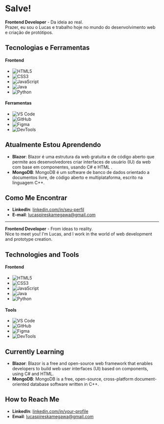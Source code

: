 # Salve!

**Frontend Developer** - Da ideia ao real.  
Prazer, eu sou o Lucas e trabalho hoje no mundo do desenvolvimento web e criação de protótipos.


## **Tecnologias e Ferramentas**
#### Frontend
- ![HTML5](https://img.shields.io/badge/HTML5-292a2b?style=flat&logo=html5&logoColor=white) 
- ![CSS3](https://img.shields.io/badge/CSS3-292a2b?style=flat&logo=css3&logoColor=white) 
- ![JavaScript](https://img.shields.io/badge/JavaScript-292a2b?style=flat&logo=javascript&logoColor=white)
- ![Java](https://img.shields.io/badge/Java-292a2b?style=flat&logo=openjdk&logoColor=white)
- ![Python](https://img.shields.io/badge/Python-292a2b?style=flat&logo=python&logoColor=white)

#### Ferramentas
- ![VS Code](https://img.shields.io/badge/VS_Code-292a2b?style=flat&logo=visual-studio-code&logoColor=white) 
- ![GitHub](https://img.shields.io/badge/GitHub-292a2b?style=flat&logo=github&logoColor=white) 
- ![Figma](https://img.shields.io/badge/Figma-292a2b?style=flat&logo=figma&logoColor=white) 
- ![DevTools](https://img.shields.io/badge/DevTools-292a2b?style=flat&logo=googlechrome&logoColor=white)

## **Atualmente Estou Aprendendo**

- **Blazor**: Blazor é uma estrutura da web gratuita e de código aberto que permite aos desenvolvedores criar interfaces de usuário (IU) da web com base em componentes, usando C# e HTML .
- **MongoDB**: MongoDB é um software de banco de dados orientado a documentos livre, de código aberto e multiplataforma, escrito na linguagem C++.

## **Como Me Encontrar**

- **LinkedIn**: [linkedin.com/in/seu-perfil](https://linkedin.com/in/seu-perfil) 
- **E-mail**: lucaspireskamegawa@gmail.com

---


**Frontend Developer** - From ideas to reality.  
Nice to meet you! I'm Lucas, and I work in the world of web development and prototype creation.

## **Technologies and Tools**
#### Frontend
- ![HTML5](https://img.shields.io/badge/HTML5-292a2b?style=flat&logo=html5&logoColor=white) 
- ![CSS3](https://img.shields.io/badge/CSS3-292a2b?style=flat&logo=css3&logoColor=white) 
- ![JavaScript](https://img.shields.io/badge/JavaScript-292a2b?style=flat&logo=javascript&logoColor=white)
- ![Java](https://img.shields.io/badge/Java-292a2b?style=flat&logo=openjdk&logoColor=white)
- ![Python](https://img.shields.io/badge/Python-292a2b?style=flat&logo=python&logoColor=white)

#### Tools
- ![VS Code](https://img.shields.io/badge/VS_Code-292a2b?style=flat&logo=visual-studio-code&logoColor=white) 
- ![GitHub](https://img.shields.io/badge/GitHub-292a2b?style=flat&logo=github&logoColor=white) 
- ![Figma](https://img.shields.io/badge/Figma-292a2b?style=flat&logo=figma&logoColor=white) 
- ![DevTools](https://img.shields.io/badge/DevTools-292a2b?style=flat&logo=googlechrome&logoColor=white)

## **Currently Learning**

- **Blazor**: Blazor is a free and open-source web framework that enables developers to build web user interfaces (UI) based on components, using C# and HTML.
- **MongoDB**: MongoDB is a free, open-source, cross-platform document-oriented database software written in C++.

## **How to Reach Me**

- **LinkedIn**: [linkedin.com/in/your-profile](https://linkedin.com/in/your-profile) 
- **Email**: lucaspireskamegawa@gmail.com
